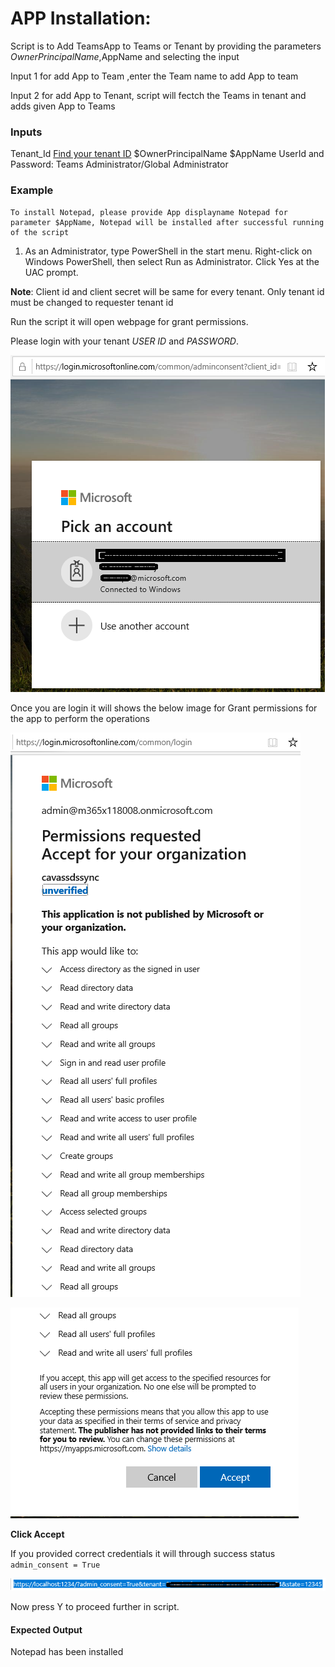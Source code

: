 # APP Installation:

  Script is to Add TeamsApp to Teams or Tenant by providing the parameters $OwnerPrincipalName,$AppName and selecting the input 
  
  Input 1 for add App to Team ,enter the Team name to add App to team
  
  Input 2 for add App to Tenant, script will fectch the Teams in tenant and adds given App to Teams
  
  ### Inputs
  
  Tenant_Id 
  [Find your tenant ID](https://docs.microsoft.com/en-us/onedrive/find-your-office-365-tenant-id#:~:text=In%20this%20article,your%20organization%20name%20or%20domain.)
  $OwnerPrincipalName
  $AppName
  UserId and Password: Teams Administrator/Global Administrator
    
  ### Example 
    To install Notepad, please provide App displayname Notepad for parameter $AppName, Notepad will be installed after successful running of the script 
    

1. As an Administrator, type PowerShell in the start menu. Right-click on Windows PowerShell, then select Run as Administrator.
Click Yes at the UAC prompt.

**Note**: Client id and client secret will be same for every tenant. Only tenant id must be changed to requester tenant id

Run the script it will open webpage for grant permissions.

Please login with your tenant _USER ID_ and _PASSWORD_.

![Signin](https://github.com/Geetha63/MS-Teams-Scripts/blob/master/Images/Siginin.png)


Once you are login it will shows the below image for Grant permissions for the app to perform the operations

![GrantPermission](https://github.com/Geetha63/MS-Teams-Scripts/blob/master/Images/GrantPermissions.png)

![GrantPermission](https://github.com/Geetha63/MS-Teams-Scripts/blob/master/Images/GrantPermissions2.png)

**Click Accept**

If you provided correct credentials it will through success status `admin_consent = True`

![Admin Consent](https://github.com/Geetha63/MS-Teams-Scripts/blob/master/Images/AdminConsent.png)

Now press Y to proceed further in script.

#### Expected Output
Notepad has been installed  


